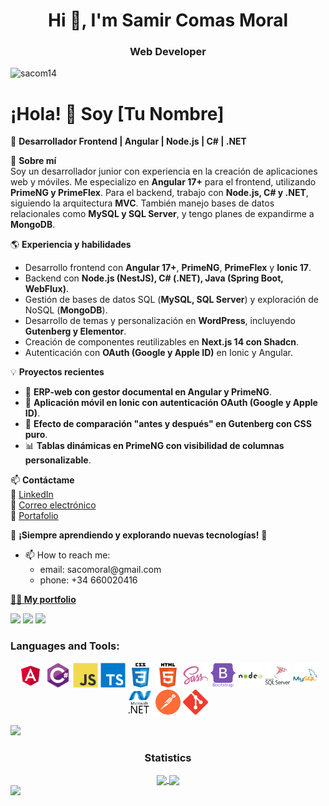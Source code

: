 <h1 align="center">Hi 👋, I'm Samir Comas Moral</h1>
<h3 align="center">Web Developer</h3>
<p align="left"> <img src="https://komarev.com/ghpvc/?username=sacom14&label=Profile%20views&color=0e75b6&style=flat" alt="sacom14" /> </p>

# ¡Hola! 👋 Soy [Tu Nombre]  

🚀 **Desarrollador Frontend | Angular | Node.js | C# | .NET**  

📌 **Sobre mí**  
Soy un desarrollador junior con experiencia en la creación de aplicaciones web y móviles. Me especializo en **Angular 17+** para el frontend, utilizando **PrimeNG y PrimeFlex**. Para el backend, trabajo con **Node.js, C# y .NET**, siguiendo la arquitectura **MVC**. También manejo bases de datos relacionales como **MySQL y SQL Server**, y tengo planes de expandirme a **MongoDB**.  

🌎 **Experiencia y habilidades**  
- Desarrollo frontend con **Angular 17+**, **PrimeNG**, **PrimeFlex** y **Ionic 17**.  
- Backend con **Node.js (NestJS), C# (.NET), Java (Spring Boot, WebFlux)**.  
- Gestión de bases de datos SQL (**MySQL, SQL Server**) y exploración de NoSQL (**MongoDB**).  
- Desarrollo de temas y personalización en **WordPress**, incluyendo **Gutenberg y Elementor**.  
- Creación de componentes reutilizables en **Next.js 14 con Shadcn**.  
- Autenticación con **OAuth (Google y Apple ID)** en Ionic y Angular.  

💡 **Proyectos recientes**  
- 📌 **ERP-web con gestor documental en Angular y PrimeNG**.  
- 📱 **Aplicación móvil en Ionic con autenticación OAuth (Google y Apple ID)**.  
- 🎨 **Efecto de comparación "antes y después" en Gutenberg con CSS puro**.  
- 📊 **Tablas dinámicas en PrimeNG con visibilidad de columnas personalizable**.  

📫 **Contáctame**  
💼 [LinkedIn](https://www.linkedin.com/in/tu-perfil/)  
📧 [Correo electrónico](mailto:tuemail@example.com)  
🚀 [Portafolio](https://tuportafolio.com)  

📌 **¡Siempre aprendiendo y explorando nuevas tecnologías!** 🚀
- 📫 How to reach me:
  <ul>
  <li>
    email: sacomoral@gmail.com
  </li>
  <li>
    phone: +34 660020416
  </li>
  </ul>

<a href="https://samircomas.vercel.app/" target="_blank">**👨‍💻 My portfolio**</a>

<div> <a href="https://www.linkedin.com/in/samircomas" target="_blank"><img src="https://img.shields.io/badge/LinkedIn-0077B5?style=for-the-badge&logo=linkedin&logoColor=white" target="_blank"></a>
<a href="https://github.com/sacom14" target="_blank"><img src="https://img.shields.io/badge/GitHub-100000?style=for-the-badge&logo=github&logoColor=white" target="_blank"></a>
<a href = "mailto:email: sacomoral@gmail.com phone: +34 660020416"><img src="https://img.shields.io/badge/-Gmail-%23333?style=for-the-badge&logo=gmail&logoColor=white" target="_blank"></a>


<h3 align="left">Languages and Tools:</h3>
<p align="center">
<img src="https://raw.githubusercontent.com/teamedwardforever/Readme-Generator/71f25dd8b98329b168142a6b782a107b75eab178/svg/Skills/Frontend/angular.svg" alt="Angular" width="40" height="40"/>
<img src="https://raw.githubusercontent.com/teamedwardforever/Readme-Generator/71f25dd8b98329b168142a6b782a107b75eab178/svg/Skills/Languages/csharp-original.svg" alt="Csharp" width="40" height="40"/>
<img src="https://raw.githubusercontent.com/teamedwardforever/Readme-Generator/71f25dd8b98329b168142a6b782a107b75eab178/svg/Skills/Languages/javascript-original.svg" alt="Javascript" width="40" height="40"/>
<img src="https://raw.githubusercontent.com/teamedwardforever/Readme-Generator/71f25dd8b98329b168142a6b782a107b75eab178/svg/Skills/Languages/typescript-original.svg" alt="Typescript" width="40" height="40"/>
<img src="https://raw.githubusercontent.com/teamedwardforever/Readme-Generator/71f25dd8b98329b168142a6b782a107b75eab178/svg/Skills/Frontend/css3-original-wordmark.svg" alt="Css" width="40" height="40"/>
<img src="https://raw.githubusercontent.com/teamedwardforever/Readme-Generator/71f25dd8b98329b168142a6b782a107b75eab178/svg/Skills/Frontend/html5-original-wordmark.svg" alt="HTML" width="40" height="40"/>
<img src="https://raw.githubusercontent.com/teamedwardforever/Readme-Generator/71f25dd8b98329b168142a6b782a107b75eab178/svg/Skills/Frontend/sass-original.svg" alt="Sass" width="40" height="40"/>
<img src="https://raw.githubusercontent.com/teamedwardforever/Readme-Generator/71f25dd8b98329b168142a6b782a107b75eab178/svg/Skills/Frontend/bootstrap-plain-wordmark.svg" alt="Bootstrap" width="40" height="40"/>
<img src="https://raw.githubusercontent.com/teamedwardforever/Readme-Generator/71f25dd8b98329b168142a6b782a107b75eab178/svg/Skills/Backend/nodejs-original-wordmark.svg" alt="NodeJs" width="40" height="40"/>
<img src="https://raw.githubusercontent.com/teamedwardforever/Readme-Generator/71f25dd8b98329b168142a6b782a107b75eab178/svg/Skills/Database/microsoft-sql-server-logo.svg" alt="Microsoft Sql Server" width="40" height="40"/>
<img src="https://raw.githubusercontent.com/teamedwardforever/Readme-Generator/71f25dd8b98329b168142a6b782a107b75eab178/svg/Skills/Database/mysql-original-wordmark.svg" alt="Mysql" width="40" height="40"/>
<img src="https://raw.githubusercontent.com/teamedwardforever/Readme-Generator/71f25dd8b98329b168142a6b782a107b75eab178/svg/Skills/Framework/dot-net-original-wordmark.svg" alt="Dot Net" width="40" height="40"/>
<img src="https://raw.githubusercontent.com/teamedwardforever/Readme-Generator/71f25dd8b98329b168142a6b782a107b75eab178/svg/Skills/Software/getpostman-icon.svg" alt="Postman" width="40" height="40"/>
<img src="https://raw.githubusercontent.com/teamedwardforever/Readme-Generator/71f25dd8b98329b168142a6b782a107b75eab178/svg/Skills/Other/git-scm-icon.svg" alt="Git" width="40" height="40"/>
</p>

<img src="https://user-images.githubusercontent.com/73097560/115834477-dbab4500-a447-11eb-908a-139a6edaec5c.gif"><h3 align="center">Statistics</h3>
<div align="center">
<a href="https://github.com/sacom14">
<img align="center" src="http://github-profile-summary-cards.vercel.app/api/cards/repos-per-language?username=sacom14&theme=2077" height="180em" />

  
<img align="center" src="http://github-profile-summary-cards.vercel.app/api/cards/profile-details?username=sacom14&theme=algolia" height="180em" />
</div>

<img src="https://raw.githubusercontent.com/Trilokia/Trilokia/379277808c61ef204768a61bbc5d25bc7798ccf1/bottom_header.svg" />
